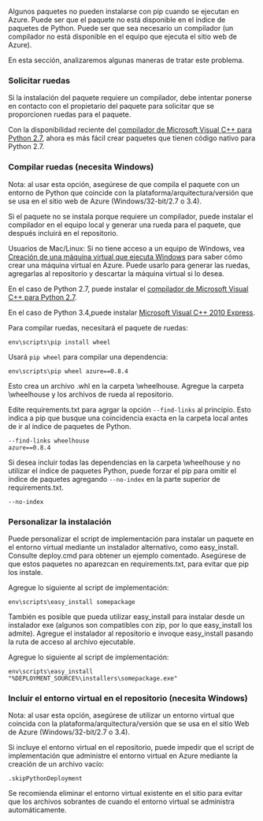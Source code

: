 ﻿Algunos paquetes no pueden instalarse con pip cuando se ejecutan en Azure.  Puede ser que el paquete no está disponible en el índice de paquetes de Python.  Puede ser que sea necesario un compilador (un compilador no está disponible en el equipo que ejecuta el sitio web de Azure).

En esta sección, analizaremos algunas maneras de tratar este problema.

### Solicitar ruedas

Si la instalación del paquete requiere un compilador, debe intentar ponerse en contacto con el propietario del paquete para solicitar que se proporcionen ruedas para el paquete.

Con la disponibilidad reciente del [compilador de Microsoft Visual C++ para Python 2.7][], ahora es más fácil crear paquetes que tienen código nativo para Python 2.7.

### Compilar ruedas (necesita Windows)

Nota: al usar esta opción, asegúrese de que compila el paquete con un entorno de Python que coincide con la plataforma/arquitectura/versión que se usa en el sitio web de Azure (Windows/32-bit/2.7 o 3.4).

Si el paquete no se instala porque requiere un compilador, puede instalar el compilador en el equipo local y generar una rueda para el paquete, que después incluirá en el repositorio.

Usuarios de Mac/Linux: Si no tiene acceso a un equipo de Windows, vea [Creación de una máquina virtual que ejecuta Windows][] para saber cómo crear una máquina virtual en Azure.  Puede usarlo para generar las ruedas, agregarlas al repositorio y descartar la máquina virtual si lo desea. 

En el caso de Python 2.7, puede instalar el [compilador de Microsoft Visual C++ para Python 2.7][].

En el caso de Python 3.4,puede instalar [Microsoft Visual C++ 2010 Express][].

Para compilar ruedas, necesitará el paquete de ruedas:

    env\scripts\pip install wheel

Usará  `pip wheel` para compilar una dependencia:

    env\scripts\pip wheel azure==0.8.4

Esto crea un archivo .whl en la carpeta \wheelhouse.  Agregue la carpeta \wheelhouse y los archivos de rueda al repositorio.

Edite requirements.txt para agrgar la opción `--find-links` al principio. Esto indica a pip que busque una coincidencia exacta en la carpeta local antes de ir al índice de paquetes de Python.

    --find-links wheelhouse
    azure==0.8.4

Si desea incluir todas las dependencias en la carpeta \wheelhouse y no utilizar el índice de paquetes Python, puede forzar el pip para omitir el índice de paquetes agregando `--no-index` en la parte superior de requirements.txt.

    --no-index

### Personalizar la instalación

Puede personalizar el script de implementación para instalar un paquete en el entorno virtual mediante un instalador alternativo, como easy\_install.  Consulte deploy.cmd para obtener un ejemplo comentado.  Asegúrese de que estos paquetes no aparezcan en requirements.txt, para evitar que pip los instale.

Agregue lo siguiente al script de implementación:

    env\scripts\easy_install somepackage

También es posible que pueda utilizar easy\_install para instalar desde un instalador exe (algunos son compatibles con zip, por lo que easy\_install los admite).  Agregue el instalador al repositorio e invoque easy\_install pasando la ruta de acceso al archivo ejecutable.

Agregue lo siguiente al script de implementación:

    env\scripts\easy_install "%DEPLOYMENT_SOURCE%\installers\somepackage.exe"

### Incluir el entorno virtual en el repositorio (necesita Windows)

Nota: al usar esta opción, asegúrese de utilizar un entorno virtual que coincida con la plataforma/arquitectura/versión que se usa en el sitio Web de Azure (Windows/32-bit/2.7 o 3.4).

Si incluye el entorno virtual en el repositorio, puede impedir que el script de implementación que administre el entorno virtual en Azure mediante la creación de un archivo vacío:

    .skipPythonDeployment

Se recomienda eliminar el entorno virtual existente en el sitio para evitar que los archivos sobrantes de cuando el entorno virtual se administra automáticamente.


[Creación de una máquina virtual que ejecuta Windows]: http://azure.microsoft.com/documentation/articles/virtual-machines-windows-tutorial/
[Compilador de Microsoft Visual C++ para Python 2.7]: http://aka.ms/vcpython27
[Microsoft Visual C++ 2010 Express]: http://go.microsoft.com/?linkid=9709949

<!--HONumber=49-->